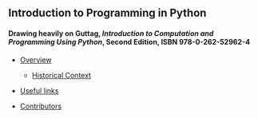 ## Introduction to Programming in Python
####  Drawing heavily on Guttag, *Introduction to Computation and Programming Using Python*, Second Edition, ISBN 978-0-262-52962-4

* [Overview](Overview/README.md)
    * [Historical Context](Overview/history.md)

* [Useful links](LINKS.md)
* [Contributors](contributors.md)
